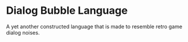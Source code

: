 # Dialog Bubble Language
A yet another constructed language that is made to resemble retro game dialog noises.

